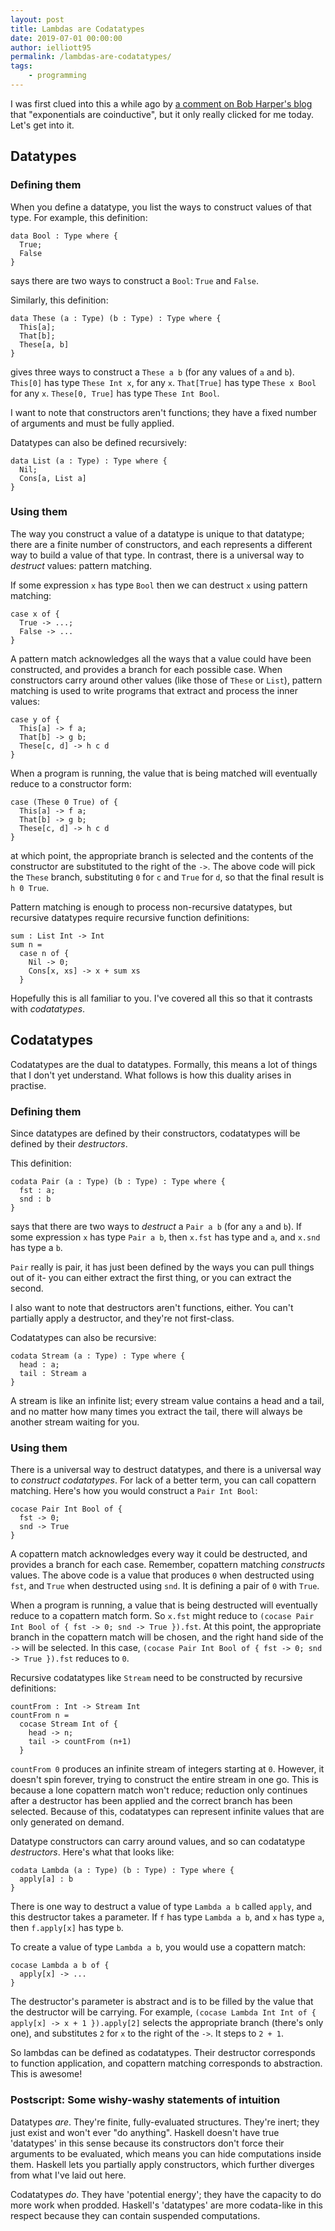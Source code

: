 ```yaml
---
layout: post
title: Lambdas are Codatatypes
date: 2019-07-01 00:00:00
author: ielliott95
permalink: /lambdas-are-codatatypes/
tags:
    - programming
---
```


I was first clued into this a while ago by 
[a comment on Bob Harper's blog](https://existentialtype.wordpress.com/2011/04/24/the-real-point-of-laziness/) that "exponentials are coinductive", but it only really clicked for me today. Let's get into it.

## Datatypes

### Defining them

When you define a datatype, you list the ways to construct values of that type. For example,
this definition:

```
data Bool : Type where { 
  True;
  False
}
``` 

says there are two ways to construct a `Bool`: `True` and `False`. 

Similarly, this definition:

```
data These (a : Type) (b : Type) : Type where { 
  This[a];
  That[b];
  These[a, b]
} 
```

gives three ways to construct a `These a b` (for any values of `a` and `b`). `This[0]` has type 
`These Int x`, for any `x`. `That[True]` has type `These x Bool` for any `x`. `These[0, True]` has 
type `These Int Bool`.

I want to note that constructors aren't functions; they have a fixed number of arguments and must 
be fully applied.

Datatypes can also be defined recursively:

```
data List (a : Type) : Type where {
  Nil;
  Cons[a, List a]
}
```

### Using them

The way you construct a value of a datatype is unique to that datatype; there are a finite number of
constructors, and each represents a different way to build a value of that type. In contrast, there is
a universal way to *destruct* values: pattern matching.

If some expression `x` has type `Bool` then we can destruct `x` using pattern matching:

```
case x of {
  True -> ...;
  False -> ...
}
```

A pattern match acknowledges all the ways that a value could have been constructed, and provides
a branch for each possible case. When constructors carry around other values 
(like those of `These` or `List`), pattern matching is used to write programs that extract and 
process the inner values:

```
case y of {
  This[a] -> f a;
  That[b] -> g b;
  These[c, d] -> h c d
}
```

When a program is running, the value that is being matched will eventually reduce to a constructor form:

```
case (These 0 True) of {
  This[a] -> f a;
  That[b] -> g b;
  These[c, d] -> h c d
}
```

at which point, the appropriate branch is selected and the contents of the constructor are substituted
to the right of the `->`. The above code will pick the `These` branch, substituting `0` for `c` and `True` 
for `d`, so that the final result is `h 0 True`.

Pattern matching is enough to process non-recursive datatypes, but recursive datatypes require recursive
function definitions:

```
sum : List Int -> Int
sum n =
  case n of {
    Nil -> 0;
    Cons[x, xs] -> x + sum xs
  }
```

Hopefully this is all familiar to you. I've covered all this so that it contrasts with *codatatypes*.

## Codatatypes

Codatatypes are the dual to datatypes. Formally, this means a lot of things that I don't yet understand. What
follows is how this duality arises in practise.

### Defining them

Since datatypes are defined by their constructors, codatatypes will be defined by their *destructors*.

This definition:

```
codata Pair (a : Type) (b : Type) : Type where {
  fst : a;
  snd : b
}
```

says that there are two ways to *destruct* a `Pair a b` (for any `a` and `b`). If some expression `x` has 
type `Pair a b`, then `x.fst` has type and `a`, and `x.snd` has type a `b`.

`Pair` really is pair, it has just been defined by the ways you can pull things out of it- you can either
extract the first thing, or you can extract the second.

I also want to note that destructors aren't functions, either. You can't partially apply a destructor, and 
they're not first-class.

Codatatypes can also be recursive:

```
codata Stream (a : Type) : Type where {
  head : a;
  tail : Stream a
}
```

A stream is like an infinite list; every stream value contains a head and a tail, and no matter how many
times you extract the tail, there will always be another stream waiting for you.

### Using them

There is a universal way to destruct datatypes, and there is a universal way to *construct* *codatatypes*.
For lack of a better term, you can call copattern matching. Here's how you would construct a
`Pair Int Bool`:

```
cocase Pair Int Bool of {
  fst -> 0;
  snd -> True
}
```

A copattern match acknowledges every way it could be destructed, and provides a branch for each case.
Remember, copattern matching *constructs* values. The above code is a value that produces `0` when
destructed using `fst`, and `True` when destructed using `snd`. It is defining a pair of `0` with `True`.

When a program is running, a value that is being destructed will eventually reduce to a copattern match form.
So `x.fst` might reduce to `(cocase Pair Int Bool of { fst -> 0; snd -> True }).fst`. At this point,
the appropriate branch in the copattern match will be chosen, and the right hand side of the `->` will be
selected. In this case, `(cocase Pair Int Bool of { fst -> 0; snd -> True }).fst` reduces to `0`.

Recursive codatatypes like `Stream` need to be constructed by recursive definitions:

```
countFrom : Int -> Stream Int
countFrom n =
  cocase Stream Int of {
    head -> n;
    tail -> countFrom (n+1)
  }
```

`countFrom 0` produces an infinite stream of integers starting at `0`. However, it doesn't spin forever,
trying to construct the entire stream in one go. This is because a lone copattern match won't reduce; reduction
only continues after a destructor has been applied and the correct branch has been selected. Because of
this, codatatypes can represent infinite values that are only generated on demand.

Datatype constructors can carry around values, and so can codatatype *destructors*.
Here's what that looks like:

```
codata Lambda (a : Type) (b : Type) : Type where {
  apply[a] : b
}
```

There is one way to destruct a value of type `Lambda a b` called `apply`, and this destructor takes a
parameter. If `f` has type `Lambda a b`, and `x` has type `a`, then `f.apply[x]` has type `b`.

To create a value of type `Lambda a b`, you would use a copattern match:

```
cocase Lambda a b of {
  apply[x] -> ...
}
```

The destructor's parameter is abstract and is to be filled by the value that the destructor will be carrying.
For example, `(cocase Lambda Int Int of { apply[x] -> x + 1 }).apply[2]` selects the appropriate branch
(there's only one), and substitutes `2` for `x` to the right of the `->`. It steps to `2 + 1`.

So lambdas can be defined as codatatypes. Their destructor corresponds to function application, and 
copattern matching corresponds to abstraction. This is awesome!

### Postscript: Some wishy-washy statements of intuition

Datatypes *are*. They're finite, fully-evaluated structures. They're inert; they just exist and won't ever
"do anything". Haskell doesn't have true 'datatypes' in this sense because its constructors don't force their 
arguments to be evaluated, which means you can hide computations inside them. Haskell lets you partially 
apply constructors, which further diverges from what I've laid out here.

Codatatypes *do*. They have 'potential energy'; they have the capacity to do more work when prodded. Haskell's
'datatypes' are more codata-like in this respect because they can contain suspended computations.
